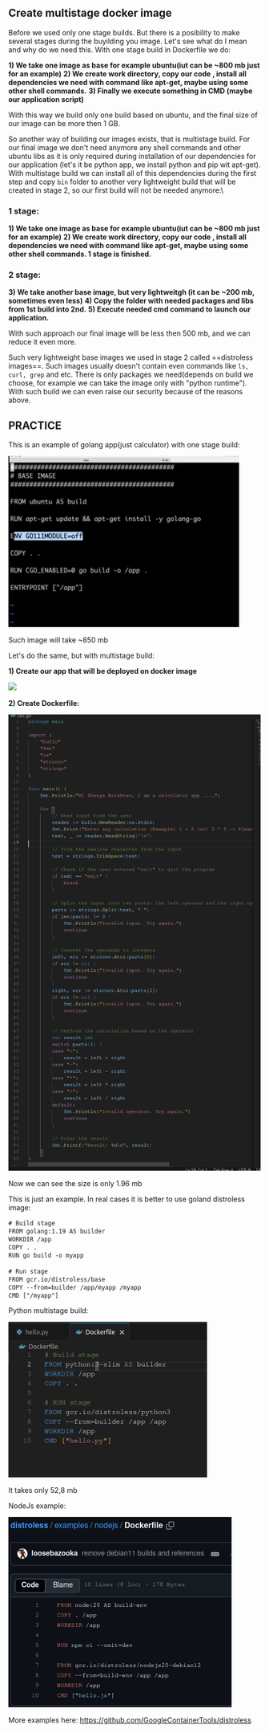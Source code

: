 ## Create multistage docker image

Before we used only one stage builds. But there is a  posibility to make several stages during the buyilding you image.
Let's see what do I mean and why do we need this.
With one stage build in Dockerfile we do:

**1) We take one image as base for example ubuntu(iut can be ~800 mb just for an example)**
**2) We create work directory, copy our code , install all dependencies we need with command like apt-get, maybe using some other shell commands.**
**3) Finally we execute something in CMD (maybe our application script)**

With this way we build only one build based on ubuntu, and the final size of our image can be more then 1 GB.

So another way of building our images exists, that is multistage build.
For our final image we don't need anymore any shell commands and other ubuntu libs as it is only required during installation of our dependencies for our application (let's it be python app, we install python and pip wit apt-get). 
With multistage build we can install all of this dependencies during the first step and copy `bin` folder to another very lightweight build that will be created in stage 2, so our first build will not be needed anymore:\

### 1 stage:
**1) We take one image as base for example ubuntu(iut can be ~800 mb just for an example)**
**2) We create work directory, copy our code , install all dependencies we need with command like apt-get, maybe using some other shell commands. 1 stage is finished.**

### 2 stage:
**3) We take another base image, but very lightweitgh (it can be ~200 mb, sometimes even less)**
**4) Copy the folder with needed packages and libs from 1st build into 2nd.**
**5) Execute needed cmd command to launch our application.**

With such approach our final image will be less then 500 mb, and we can reduce it even more.

Such very lightweight base images we used in stage 2 called ==distroless images==. Such images usually doesn't contain even commands like `ls, curl, grep` and etc. There is only packages we need(depends on build we choose, for example we can take the image only with "python runtime"). With such build we can even raise our security because of the reasons above.

## PRACTICE

This is an example of golang app(just calculator) with one stage build:

![](https://github.com/Briez-b/DevOpsNotes/blob/main/Attachments/Pasted%20image%2020240907115141.png)

Such image will take ~850 mb

Let's do the same, but with multistage build:

**1) Create our app that will be deployed on docker image**

![](Attachments/Pasted%20image%2020240907114924.png)


**2) Create Dockerfile:**

![](https://github.com/Briez-b/DevOpsNotes/blob/main/Attachments/Pasted%20image%2020240907114924.png)

Now we can see the size is only 1.96 mb

This is just an example. In real cases it is better to use goland distroless image:
```
# Build stage
FROM golang:1.19 AS builder
WORKDIR /app
COPY . .
RUN go build -o myapp

# Run stage
FROM gcr.io/distroless/base
COPY --from=builder /app/myapp /myapp
CMD ["/myapp"]

```
Python multistage build:

![](https://github.com/Briez-b/DevOpsNotes/blob/main/Attachments/Pasted%20image%2020240907125952.png)

It takes only 52,8 mb

NodeJs example:

![](https://github.com/Briez-b/DevOpsNotes/blob/main/Attachments/Pasted%20image%2020240907130256.png)

More examples here: https://github.com/GoogleContainerTools/distroless
